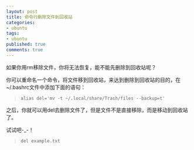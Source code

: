 ```yaml
---
layout: post
title: 命令行删除文件到回收站
categories:
- ubuntu
tags:
- ubuntu
published: true
comments: true
---
```

<p>如果你用rm移除文件，你将无法恢复，能不能先删除到回收站呢？</p>

<p>你可以重命名一个命令，将文件移到回收站，来达到删除到回收站的目的，在 ~/.bashrc文件中添加下面的语句：
<blockquote><code><span>alias del='mv -t ~/.local/share/Trash/files --backup=t'</span></code></blockquote>
之后，你就可以用del去删除文件了，但是文件不是直接移除，而是移动到回收站了。</p>

<p>试试吧-_-！
<blockquote><code><span>del example.txt</span></code></blockquote></p>
